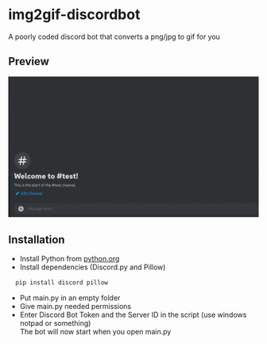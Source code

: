 
# img2gif-discordbot

A poorly coded discord bot that converts a png/jpg to gif for you


## Preview

![Preview](https://raw.githubusercontent.com/benno000/img2gif-discordbot/refs/heads/main/preview.gif)


## Installation
- Install Python from [python.org](https://www.python.org/downloads/)
- Install dependencies (Discord.py and Pillow)

```bash
  pip install discord pillow
```
- Put main.py in an empty folder
- Give main.py needed permissions
- Enter Discord Bot Token and the Server ID in the script (use windows notpad or something)
\
The bot will now start when you open main.py
    
